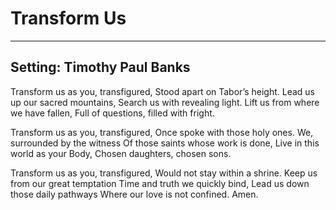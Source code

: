# Transform Us

***

## Setting: Timothy Paul Banks

Transform us as you, transfigured,
Stood apart on Tabor’s height.
Lead us up our sacred mountains,
Search us with revealing light.
Lift us from where we have fallen,
Full of questions, filled with fright.

Transform us as you, transfigured,
Once spoke with those holy ones.
We, surrounded by the witness
Of those saints whose work is done,
Live in this world as your Body,
Chosen daughters, chosen sons.

Transform us as you, transfigured,
Would not stay within a shrine.
Keep us from our great temptation
Time and truth we quickly bind,
Lead us down those daily pathways
Where our love is not confined.
Amen.
